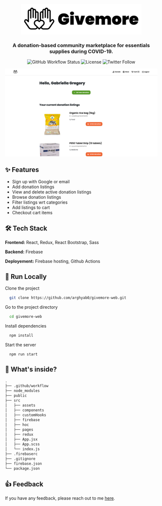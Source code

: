 <div align="center">
  <img src="https://raw.githubusercontent.com/arghyab0/givemore-web/main/src/assets/brand-logo-full.png" alt="Givemore Logo">
  
  <h3> A donation-based community marketplace for essentials supplies during COVID-19. </h3>
  
  ![GitHub Workflow Status](https://img.shields.io/github/workflow/status/arghyab0/givemore-web/Deploy%20to%20Firebase%20Hosting%20on%20merge?style=flat-square)
  ![License](https://img.shields.io/badge/license-MIT-green?style=flat-square)
  ![Twitter Follow](https://img.shields.io/twitter/follow/arghyab0?style=flat-square)
</div>  

![App Screenshot](https://raw.githubusercontent.com/arghyab0/givemore-web/main/src/assets/project-screenshot.png)

## ✨ Features

- Sign up with Google or email
- Add donation listings
- View and delete active donation listings
- Browse donation listings
- Filter listings wrt categories
- Add listings to cart
- Checkout cart items

## 🛠 Tech Stack

**Frontend:** React, Redux, React Bootstrap, Sass

**Backend:** Firebase

**Deployement:** Firebase hosting, Github Actions

## 🚀 Run Locally

Clone the project

```bash
  git clone https://github.com/arghyab0/givemore-web.git
```

Go to the project directory

```bash
  cd givemore-web
```

Install dependencies

```bash
  npm install
```

Start the server

```bash
  npm run start
```

## 📂 What's inside?

```
.
├── .github/workflow
├── node_modules
├── public
├── src
│   ├── assets
│   ├── components
│   ├── customHooks
│   ├── firebase
│   ├── hoc
│   ├── pages
│   ├── redux
│   ├── App.jsx
│   ├── App.scss
│   └── index.js
├── .firebaserc
├── .gitignore
├── firebase.json
└── package.json
```

## 👍 Feedback

If you have any feedback, please reach out to me [here](https://arghyabiswas.me/contact).
